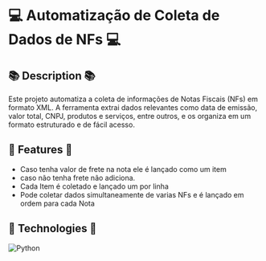 # 💻 Automatização de Coleta de Dados de NFs 💻

## 📚 Description 📚
Este projeto automatiza a coleta de informações de Notas Fiscais (NFs) em formato XML. A ferramenta extrai dados relevantes como data de emissão, valor total, CNPJ, produtos e serviços, entre outros, e os organiza em um formato estruturado e de fácil acesso.



## 🚀 Features 🚀
- Caso tenha valor de frete na nota ele é lançado como um item 
- caso não tenha frete não adiciona.
- Cada Item é coletado e lançado um por linha
- Pode coletar dados simultaneamente de varias NFs e é lançado em ordem para cada Nota 


## 🤖 Technologies 🤖
![Python](https://img.shields.io/badge/python-3670A0?style=for-the-badge&logo=python&logoColor=ffdd54) 

		
